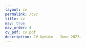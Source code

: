 ```yaml
---
layout: cv
permalink: /cv/
title: cv
nav: true
nav_order: 4
cv_pdf: cv.pdf
description: CV Update - June 2023.
---
```

